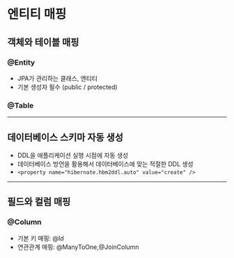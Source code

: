 # 엔티티 매핑
## 객체와 테이블 매핑
### @Entity
- JPA가 관리하는 클래스, 엔티티
- 기본 생성자 필수 (public / protected)

### @Table

---
## 데이터베이스 스키마 자동 생성
- DDL을 애플리케이션 실행 시점에 자동 생성
- 데이터베이스 방언을 활용해서 데이터베이스에 맞는 적절한 DDL 생성
- `<property name="hibernate.hbm2ddl.auto" value="create" />`

---
## 필드와 컬럼 매핑
### @Column



- 기본 키 매핑: @Id 
- 연관관계 매핑: @ManyToOne,@JoinColumn
